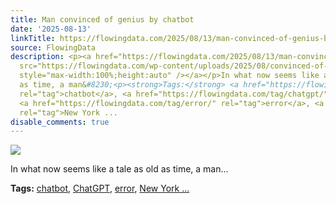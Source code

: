 ```yaml
---
title: Man convinced of genius by chatbot
date: '2025-08-13'
linkTitle: https://flowingdata.com/2025/08/13/man-convinced-of-genius-by-chatbot/
source: FlowingData
description: <p><a href="https://flowingdata.com/2025/08/13/man-convinced-of-genius-by-chatbot/"><img
  src="https://flowingdata.com/wp-content/uploads/2025/08/convinced-of-genius-750x468.png"
  style="max-width:100%;height:auto" /></a></p>In what now seems like a tale as old
  as time, a man&#8230;<p><strong>Tags:</strong> <a href="https://flowingdata.com/tag/chatbot/"
  rel="tag">chatbot</a>, <a href="https://flowingdata.com/tag/chatgpt/" rel="tag">ChatGPT</a>,
  <a href="https://flowingdata.com/tag/error/" rel="tag">error</a>, <a href="https://flowingdata.com/tag/new-york-times/"
  rel="tag">New York ...
disable_comments: true
---
```

<p><a href="https://flowingdata.com/2025/08/13/man-convinced-of-genius-by-chatbot/"><img src="https://flowingdata.com/wp-content/uploads/2025/08/convinced-of-genius-750x468.png" style="max-width:100%;height:auto" /></a></p>In what now seems like a tale as old as time, a man&#8230;<p><strong>Tags:</strong> <a href="https://flowingdata.com/tag/chatbot/" rel="tag">chatbot</a>, <a href="https://flowingdata.com/tag/chatgpt/" rel="tag">ChatGPT</a>, <a href="https://flowingdata.com/tag/error/" rel="tag">error</a>, <a href="https://flowingdata.com/tag/new-york-times/" rel="tag">New York ...